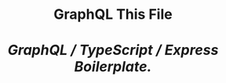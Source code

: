 <div align="center">
<h1>GraphQL This File<h1/>
  <p><i>GraphQL / TypeScript / Express  Boilerplate.</i><p>
</div>

